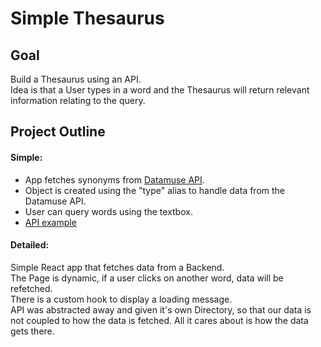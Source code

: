 # Simple Thesaurus

## Goal
Build a Thesaurus using an API.<br>
Idea is that a User types in a word and the Thesaurus will return relevant information relating to the query.<br>

## Project Outline

#### Simple:

- App fetches synonyms from [Datamuse API][api].
- Object is created using the "type" alias to handle data from the Datamuse API.
- User can query words using the textbox.
- [API example][def]

#### Detailed:

Simple React app that fetches data from a Backend.<br>
The Page is dynamic, if a user clicks on another word, data will be refetched.<br>
There is a custom hook to display a loading message.<br>
API was abstracted away and given it's own Directory, so that our data is not coupled to how the data is fetched. All it cares about is how the data gets there.<br>

[def]: https://api.datamuse.com/words?rel_syn=fast
[api]: https://www.datamuse.com/api/
